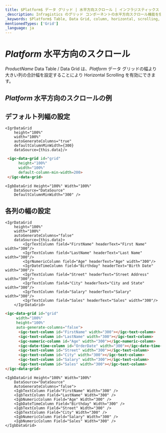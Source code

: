 ```yaml
---
title: $Platform$ データ グリッド | 水平方向スクロール | インフラジスティックス
_description: Infragistics のグリッド コンポーネントの水平方向スクロール機能を使用して、列をシームレスにスクロールします。$ProductName$ テーブルのサンプルを是非お試しください!
_keywords: $Platform$ Table, Data Grid, column, horizontal, scrolling, $ProductName$, Infragistics, $Platform$ テーブル, データ グリッド, 列, 水平, スクロール, インフラジスティックス
mentionedTypes: ['Grid']
_language: ja
---
```


# $Platform$ 水平方向のスクロール

$ProductName$ Data Table / Data Grid は、$Platform$ データ グリッドの幅より大きい列の合計幅を設定することにより Horizontal Scrolling を有効にできます。

## $Platform$ 水平方向のスクロールの例


<code-view style="height: 600px"
           data-demos-base-url="{environment:dvDemosBaseUrl}"
           iframe-src="{environment:dvDemosBaseUrl}/grids/data-grid-column-scrolling"
           alt="$Platform$ 水平方向のスクロールの例"
           github-src="grids/data-grid/column-scrolling">
</code-view>

<div class="divider--half"></div>

## デフォルト列幅の設定

```tsx
<IgrDataGrid
    height="100%"
    width="100%"
    autoGenerateColumns="true"
    defaultColumnMinWidth={300}
    dataSource={this.data}/>
```
```html
 <igc-data-grid id="grid"
      height="100%"
      width="100%"
      default-column-min-width=200>
 </igc-data-grid>
```

```razor
<IgbDataGrid Height="100%" Width="100%"
    DataSource="DataSource"
    DefaultColumnMinWidth="300" />
```

## 各列の幅の設定

```tsx
<IgrDataGrid
    height="100%"
    width="100%"
    autoGenerateColumns="false"
    dataSource={this.data}>
        <IgrTextColumn field="FirstName" headerText="First Name" width="300"/>
        <IgrTextColumn field="LastName" headerText="Last Name" width="300"/>
        <IgrNumericColumn field="Age" headerText="Age" width="300"/>
        <IgrDateTimeColumn field="Birthday" headerText="Birth Date" width="300"/>
        <IgrTextColumn field="Street" headerText="Street Address" width="300"/>
        <IgrTextColumn field="City" headerText="City and State" width="300"/>
        <IgrTextColumn field="Salary" headerText="Salary" width="300"/>
        <IgrTextColumn field="Sales" headerText="Sales" width="300"/>
    </IgrDataGrid>
```

```html
<igc-data-grid id="grid"
     width="100%"
     height="100%"
     auto-generate-columns="false">
      <igc-text-column id="FirstName" width="300"></igc-text-column>
      <igc-text-column id="LastName" width="300"></igc-text-column>
      <igc-numeric-column id="Age" width="300"></igc-numeric-column>
      <igc-date-time-column id="OrderDate" width="300"></igc-date-time-column>
      <igc-text-column id="Street" width="300"></igc-text-column>
      <igc-text-column id="City" width="300"></igc-text-column>
      <igc-text-column id="Salary" width="300"></igc-text-column>
      <igc-text-column id="Sales" width="300"></igc-text-column>
</igc-data-grid>
```

```razor
<IgbDataGrid Height="100%" Width="100%"
    DataSource="DataSource"
    AutoGenerateColumns="false">
    <IgbTextColumn Field="FirstName" Width="300" />
    <IgbTextColumn Field="LastName" Width="300" />
    <IgbNumericColumn Field="Age" Width="300" />
    <IgbDateTimeColumn Field="Birthday" Width="300" />
    <IgbTextColumn Field="Street" Width="300" />
    <IgbTextColumn Field="City" Width="300" />
    <IgbNumericColumn Field="Salary" Width="300" />
    <IgbNumericColumn Field="Sales" Width="300" />
</IgbDataGrid>
```